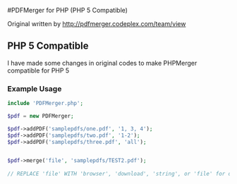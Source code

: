 #PDFMerger for PHP (PHP 5 Compatible)

Original written by http://pdfmerger.codeplex.com/team/view

## PHP 5 Compatible

I have made some changes in original codes to make PHPMerger compatible for PHP 5

### Example Usage
```php
include 'PDFMerger.php';

$pdf = new PDFMerger;

$pdf->addPDF('samplepdfs/one.pdf', '1, 3, 4');
$pdf->addPDF('samplepdfs/two.pdf', '1-2');
$pdf->addPDF('samplepdfs/three.pdf', 'all');


$pdf->merge('file', 'samplepdfs/TEST2.pdf'); 
    
// REPLACE 'file' WITH 'browser', 'download', 'string', or 'file' for output options
```